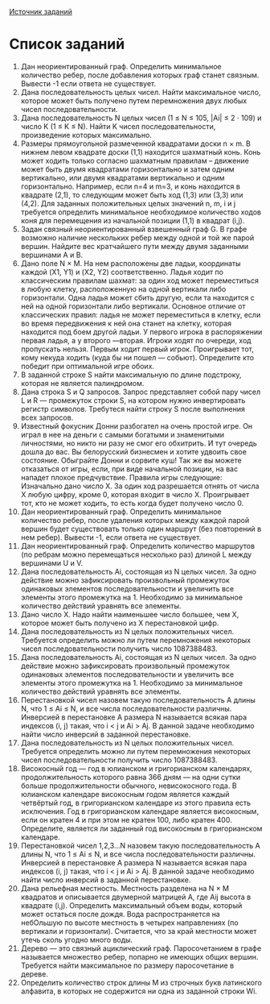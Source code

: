 ﻿[Источник заданий](https://official.contest.yandex.ru/contest/7778/)

# Список заданий

1. Дан неориентированный граф. Определить минимальное количество ребер, после добавления которых граф станет связным. Вывести -1 если ответа не существует.
2. Дана последовательность целых чисел. Найти максимальное число, которое может быть получено путем перемножения двух любых чисел последовательности.
3. Дана последовательность N целых чисел (1 ≤ N ≤ 105, |Ai| ≤ 2 ⋅ 109) и число K (1 ≤ K ≤ N). Найти K чисел последовательности, произведение которых максимально.
4. Размеры прямоугольной размеченной квадратами доски n × m. В нижнем левом квадрате доски (1,1) находится шахматный конь. Конь может ходить только согласно шахматным правилам – движение может быть двумя квадратами горизонтально и затем одним вертикально, или двумя квадратами вертикально и одним горизонтально. Например, если n=4 и m=3, и конь находится в квадрате (2,1), то следующим может быть ход (1,3) или (3,3) или (4,2). Для заданных положительных целых значений n, m, i и j требуется определить минимальное необходимое количество ходов коня для перемещения из начальной позиции (1,1) в квадрат (i,j).
5. Задан связный неориентированный взвешенный граф G. В графе возможно наличие нескольких ребер между одной и той же парой вершин. Найдите вес кратчайшего пути между двумя заданными вершинами A и B.
6. Дано поле N × M. На нем расположены две ладьи, координаты каждой (X1, Y1) и (X2, Y2) соответственно. Ладья ходит по классическим правилам шахмат: за один ход может переместиться в любую клетку, расположенную на одной вертикали либо горизонтали. Одна ладья может сбить другую, если та находится с ней на одной горизонтали либо вертикали. Основное отличие от классических правил: ладья не может переместиться в клетку, если во время передвижения к ней она станет на клетку, которая находится под боем другой ладьи. У первого игрока в распоряжении первая ладья, а у второго —вторая. Игроки ходят по очереди, ход пропускать нельзя. Первым ходит первый игрок. Проигрывает тот, кому некуда ходить (куда бы ни пошел — собьют). Определите кто победит при оптимальной игре обоих.
7. В заданной строке S найти максимальную по длине подстроку, которая не является палиндромом.
8. Дана строка S и Q запросов. Запрос представляет собой пару чисел L и R — промежуток строки S, на котором нужно инвертировать регистр символов. Требутеся найти строку S после выполнения всех запросов.
9. Известный фокусник Донни разбогател на очень простой игре. Он играл в нее на деньги с самыми богатыми и знаменитыми личностями, но никто ни разу не смог его обхитрить. И тут очередь дошла до вас. Вы белорусский бизнесмен и хотите удвоить свое состояние. Обыграйте Донни и сорвите куш! Так же вы можете отказаться от игры, если, при виде начальной позиции, на вас нападет плохое предчувствие. Правила игры следующие: Изначально дано число X. За один ход разрешается отнять от числа X любую цифру, кроме 0, которая входит в число X. Проигрывает тот, кто не может ходить, то есть когда будет получено число 0.
10. Дан неориентированный граф. Определить минимальное количество ребер, после удаления которых между каждой парой вершин будет существовать только один маршрут (без повторений в нем ребер). Вывести -1, если ответа не существует.
11. Дан неориентированный граф. Определить количество маршрутов (по ребрам можно перемещаться несколько раз) длиной L между вершинами U и V.
12. Дана последовательность Ai, состоящая из N целых чисел. За одно действие можно зафиксировать произвольный промежуток одинаковых элементов последовательности и увеличить все элементы этого промежутка на 1. Необходимо за минимальное количество действий уравнять все элементы.
13. Дано число X. Надо найти наименьшее число большее, чем X, которое может быть получено из X перестановкой цифр.
14. Дана последовательность из N целых положительных чисел. Требуется определить можно ли путем перемножения некоторых чисел последовательности получить число 1087388483.
15. Дана последовательность Ai, состоящая из N целых чисел. За одно действие можно зафиксировать произвольный промежуток одинаковых элементов последовательности и увеличить все элементы этого промежутка на 1. Необходимо за минимальное количество действий уравнять все элементы.
16. Перестановкой чисел назовем такую последовательность А длины N, что 1 ≤ Ai ≤ N, и все числа последовательности различны. Инверсией в пeрестановке A размера N называется всякая пара индексов (i, j) такая, что i < j и Ai > Aj. В данной задаче необходимо найти число инверсий в заданной перестановке.
17. Дана последовательность из N целых положительных чисел. Требуется определить можно ли путем перемножения некоторых чисел последовательности получить число 1087388483.
18. Високосный год — год в юлианском и григорианском календарях, продолжительность которого равна 366 дням — на одни сутки больше продолжительности обычного, невисокосного года. В юлианском календаре високосным годом является каждый четвёртый год, в григорианском календаре из этого правила есть исключения. Год в григорианском календаре является високосным, если он кратен 4 и при этом не кратен 100, либо кратен 400. Определите, является ли заданный год високосным в григорианском календаре.
19. Перестановкой чисел 1,2,3...N назовем такую последовательность А длины N, что 1 ≤ Ai ≤ N, и все числа последовательности различны. Инверсией в пeрестановке A размера N называется всякая пара индексов (i, j) такая, что i < j и Ai > Aj. В данной задаче необходимо найти число инверсий в заданной перестановке.
20. Дана рельефная местность. Местность разделена на N × M квадратов и описывается двумерной матрицей A, где Aij высота в квадрате (i,j). Определить максимальный объем воды, который может остаться после дождя. Вода распространяется на небОльшую по высоте местность в четырех направлениях (по вертикали и горизонтали). Считается, что за край местности может утечь сколь угодно много воды.
21. Дерево — это связный ациклический граф. Паросочетанием в графе называется множество ребер, попарно не имеющих общих вершин. Требуется найти максимальное по размеру паросочетание в дереве.
22. Определить количеcтво строк длины M из строчных букв латинского алфавита, в которых не содержится ни одна из заданной строки Wi.